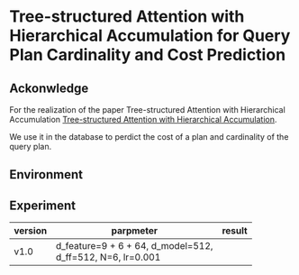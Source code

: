 # Tree-structured Attention with Hierarchical Accumulation for Query Plan Cardinality and Cost Prediction

## Ackonwledge

For the realization of the paper Tree-structured Attention with Hierarchical Accumulation [Tree-structured Attention with Hierarchical Accumulation](https://arxiv.org/abs/2002.08046).

We use it in the database to perdict the cost of a plan and cardinality of the query plan.


## Environment

## Experiment

| version | parpmeter                                                      | result |
| ------- | -------------------------------------------------------------- | ------ |
| v1.0    | d_feature=9 + 6 + 64, d_model=512,<br> d_ff=512, N=6, lr=0.001 |        |